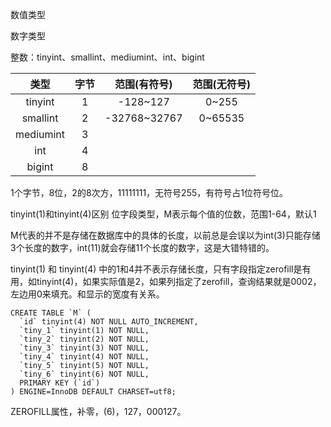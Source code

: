 <p>数值类型
<p>数字类型
<p>整数：tinyint、smallint、mediumint、int、bigint

| 类型 | 字节  | 范围(有符号) | 范围(无符号) | 
| :---: | :---: | :---: | :---: |
| tinyint | 1 | -128~127| 0~255 |
| smallint | 2 | -32768~32767 | 0~65535 |
| mediumint | 3 |||
| int | 4 |||
| bigint | 8 |||

1个字节，8位，2的8次方，11111111，无符号255，有符号占1位符号位。

tinyint(1)和tinyint(4)区别
位字段类型，M表示每个值的位数，范围1-64，默认1

M代表的并不是存储在数据库中的具体的长度，以前总是会误以为int(3)只能存储3个长度的数字，int(11)就会存储11个长度的数字，这是大错特错的。

tinyint(1) 和 tinyint(4) 中的1和4并不表示存储长度，只有字段指定zerofill是有用，如tinyint(4)，如果实际值是2，如果列指定了zerofill，查询结果就是0002，左边用0来填充。和显示的宽度有关系。

```
CREATE TABLE `M` (
  `id` tinyint(4) NOT NULL AUTO_INCREMENT,
  `tiny_1` tinyint(1) NOT NULL,
  `tiny_2` tinyint(2) NOT NULL,
  `tiny_3` tinyint(3) NOT NULL,
  `tiny_4` tinyint(4) NOT NULL,
  `tiny_5` tinyint(5) NOT NULL,
  `tiny_6` tinyint(6) NOT NULL,
  PRIMARY KEY (`id`)
) ENGINE=InnoDB DEFAULT CHARSET=utf8;
```

ZEROFILL属性，补零，(6)，127，000127。

